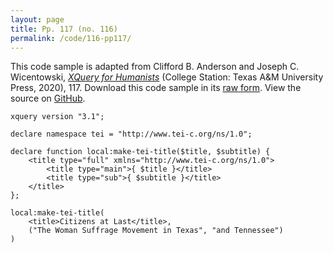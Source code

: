 ```yaml
---
layout: page
title: Pp. 117 (no. 116)
permalink: /code/116-pp117/
---
```


This code sample is adapted from Clifford B. Anderson and Joseph C. Wicentowski, 
[_XQuery for Humanists_](/) (College Station: Texas A&M University Press, 2020), 117. 
Download this code sample in its [raw form](/code/116-pp117/116-pp117.xq).
View the source on [GitHub](https://github.com/coding4humanists/xquery4humanists/blob/release/code/116-pp117/116-pp117.xq).

```xquery
xquery version "3.1";

declare namespace tei = "http://www.tei-c.org/ns/1.0";

declare function local:make-tei-title($title, $subtitle) {
    <title type="full" xmlns="http://www.tei-c.org/ns/1.0">
        <title type="main">{ $title }</title>
        <title type="sub">{ $subtitle }</title>
    </title>
};

local:make-tei-title(
    <title>Citizens at Last</title>,
    ("The Woman Suffrage Movement in Texas", "and Tennessee")
)
```  
